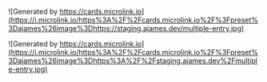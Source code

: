![Generated by https://cards.microlink.io](https://i.microlink.io/https%3A%2F%2Fcards.microlink.io%2F%3Fpreset%3Dajames%26image%3Dhttps://staging.ajames.dev/multiple-entry.jpg)

![Generated by https://cards.microlink.io](https://i.microlink.io/https%3A%2F%2Fcards.microlink.io%2F%3Fpreset%3Dajames%26image%3Dhttps%3A%2F%2Fstaging.ajames.dev%2Fmultiple-entry.jpg)
